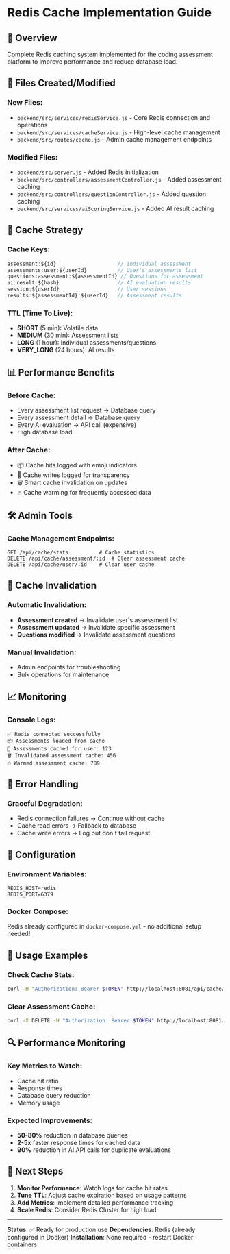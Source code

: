 # Redis Cache Implementation Guide

## 🚀 Overview
Complete Redis caching system implemented for the coding assessment platform to improve performance and reduce database load.

## 📁 Files Created/Modified

### New Files:
- `backend/src/services/redisService.js` - Core Redis connection and operations
- `backend/src/services/cacheService.js` - High-level cache management
- `backend/src/routes/cache.js` - Admin cache management endpoints

### Modified Files:
- `backend/src/server.js` - Added Redis initialization
- `backend/src/controllers/assessmentController.js` - Added assessment caching
- `backend/src/controllers/questionController.js` - Added question caching  
- `backend/src/services/aiScoringService.js` - Added AI result caching

## 🔧 Cache Strategy

### Cache Keys:
```javascript
assessment:${id}                    // Individual assessment
assessments:user:${userId}          // User's assessments list
questions:assessment:${assessmentId} // Questions for assessment
ai:result:${hash}                   // AI evaluation results
session:${userId}                   // User sessions
results:${assessmentId}:${userId}   // Assessment results
```

### TTL (Time To Live):
- **SHORT** (5 min): Volatile data
- **MEDIUM** (30 min): Assessment lists
- **LONG** (1 hour): Individual assessments/questions
- **VERY_LONG** (24 hours): AI results

## 📊 Performance Benefits

### Before Cache:
- Every assessment list request → Database query
- Every assessment detail → Database query  
- Every AI evaluation → API call (expensive)
- High database load

### After Cache:
- 📦 Cache hits logged with emoji indicators
- 💾 Cache writes logged for transparency
- 🗑️ Smart cache invalidation on updates
- 🔥 Cache warming for frequently accessed data

## 🛠️ Admin Tools

### Cache Management Endpoints:
```
GET /api/cache/stats          # Cache statistics
DELETE /api/cache/assessment/:id  # Clear assessment cache
DELETE /api/cache/user/:id    # Clear user cache
```

## 🔄 Cache Invalidation

### Automatic Invalidation:
- **Assessment created** → Invalidate user's assessment list
- **Assessment updated** → Invalidate specific assessment
- **Questions modified** → Invalidate assessment questions

### Manual Invalidation:
- Admin endpoints for troubleshooting
- Bulk operations for maintenance

## 📈 Monitoring

### Console Logs:
```
✅ Redis connected successfully
📦 Assessments loaded from cache
💾 Assessments cached for user: 123
🗑️ Invalidated assessment cache: 456
🔥 Warmed assessment cache: 789
```

## 🚦 Error Handling

### Graceful Degradation:
- Redis connection failures → Continue without cache
- Cache read errors → Fallback to database
- Cache write errors → Log but don't fail request

## 🔧 Configuration

### Environment Variables:
```env
REDIS_HOST=redis
REDIS_PORT=6379
```

### Docker Compose:
Redis already configured in `docker-compose.yml` - no additional setup needed!

## 🎯 Usage Examples

### Check Cache Stats:
```bash
curl -H "Authorization: Bearer $TOKEN" http://localhost:8081/api/cache/stats
```

### Clear Assessment Cache:
```bash
curl -X DELETE -H "Authorization: Bearer $TOKEN" http://localhost:8081/api/cache/assessment/123
```

## 🔍 Performance Monitoring

### Key Metrics to Watch:
- Cache hit ratio
- Response times
- Database query reduction
- Memory usage

### Expected Improvements:
- **50-80%** reduction in database queries
- **2-5x** faster response times for cached data
- **90%** reduction in AI API calls for duplicate evaluations

## 🚀 Next Steps

1. **Monitor Performance**: Watch logs for cache hit rates
2. **Tune TTL**: Adjust cache expiration based on usage patterns
3. **Add Metrics**: Implement detailed performance tracking
4. **Scale Redis**: Consider Redis Cluster for high load

---

**Status**: ✅ Ready for production use
**Dependencies**: Redis (already configured in Docker)
**Installation**: None required - restart Docker containers
